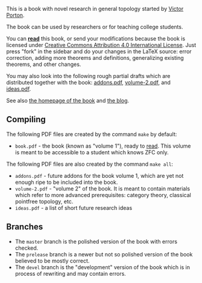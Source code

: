 This is a book with novel research in general topology started by [Victor Porton](http://portonvictor.org).

The book can be used by researchers or for teaching college students.

You can **[read](http://www.mathematics21.org/binaries/volume-1.pdf)** this book, or send your modifications because the book is licensed under [Creative Commons Attribution 4.0 International License](http://creativecommons.org/licenses/by/4.0/). Just press "fork" in the sidebar and do your changes in the LaTeX source: error correction, adding more theorems and definitions, generalizing existing theorems, and other changes.

You may also look into the following rough partial drafts which are distributed together with the book: [addons.pdf](http://www.mathematics21.org/binaries/addons.pdf), [volume-2.pdf](http://www.mathematics21.org/binaries/volume-2.pdf), and [ideas.pdf](http://www.mathematics21.org/binaries/ideas.pdf).

See also [the homepage of the book](http://www.mathematics21.org/algebraic-general-topology.html) and [the blog](http://portonmath.wordpress.com).

## Compiling ##

The following PDF files are created by the command `make` by default:

* `book.pdf` - the book (known as "volume 1"), ready to [read](http://www.mathematics21.org/binaries/volume-1.pdf). This volume is meant to be accessible to a student which knows ZFC only.

The following PDF files are also created by the command `make all`:

* `addons.pdf` - future addons for the book volume 1, which are yet not enough ripe to be included into the book.
* `volume-2.pdf` - "volume 2" of the book. It is meant to contain materials which refer to more advanced prerequisites: category theory, classical pointfree topology, etc.
* `ideas.pdf` - a list of short future research ideas

## Branches ##

* The `master` branch is the polished version of the book with errors checked.
* The `prelease` branch is a newer but not so polished version of the book believed to be mostly correct.
* The `devel` branch is the "development" version of the book which is in process of rewriting and may contain errors.